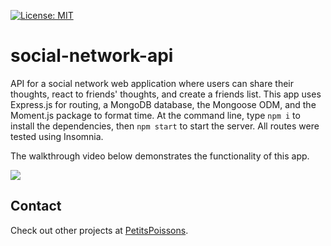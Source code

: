 [![License: MIT](https://img.shields.io/badge/License-MIT-yellow.svg)](https://opensource.org/licenses/MIT)

# social-network-api

API for a social network web application where users can share their thoughts, react to friends' thoughts, and create a friends list. This app uses Express.js for routing, a MongoDB database, the Mongoose ODM, and the Moment.js package to format time. At the command line, type `npm i` to install the dependencies, then `npm start` to start the server. All routes were tested using Insomnia.

The walkthrough video below demonstrates the functionality of this app.

[![](http://img.youtube.com/vi/lAlTdQjEuwk/0.jpg)](http://www.youtube.com/watch?v=lAlTdQjEuwk 'Social-network API (module 18)')

## Contact

Check out other projects at [PetitsPoissons](https://github.com/PetitsPoissons/).
